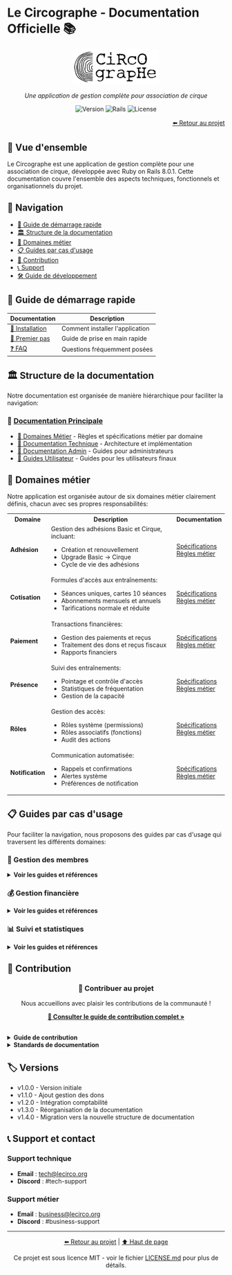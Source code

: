 # Le Circographe - Documentation Officielle 📚

<div align="center">
  <img src="../documentations/assets/screenshots/logo.png" alt="Logo Le Circographe" width="200"/>
  <p><i>Une application de gestion complète pour association de cirque</i></p>
  
  ![Version](https://img.shields.io/badge/version-1.3.0-blue)
  ![Rails](https://img.shields.io/badge/Rails-8.0.1-red)
  ![License](https://img.shields.io/badge/license-MIT-green)
</div>

<div align="right">
  <a href="../README.md">⬅️ Retour au projet</a>
</div>

## 🎯 Vue d'ensemble
Le Circographe est une application de gestion complète pour une association de cirque, développée avec Ruby on Rails 8.0.1. Cette documentation couvre l'ensemble des aspects techniques, fonctionnels et organisationnels du projet.

## 🧭 Navigation

- [📘 Guide de démarrage rapide](#-guide-de-démarrage-rapide)
- [🏛️ Structure de la documentation](#-structure-de-la-documentation)
- [🔄 Domaines métier](#-domaines-métier)
- [📋 Guides par cas d'usage](#-guides-par-cas-dusage)
- [📝 Contribution](#-contribution)
- [📞 Support](#-support-et-contact)
- [🛠️ Guide de développement](../CONTRIBUTING.md)

## 📘 Guide de démarrage rapide

| Documentation | Description |
|---------------|-------------|
| [🔧 Installation](../documentations/technical/setup.md) | Comment installer l'application |
| [🚀 Premier pas](../documentations/guide/README.md) | Guide de prise en main rapide |
| [❓ FAQ](../documentations/guide/README.md) | Questions fréquemment posées |

## 🏛️ Structure de la documentation

Notre documentation est organisée de manière hiérarchique pour faciliter la navigation:

### 📁 [Documentation Principale](../documentations/README.md)

- [📁 Domaines Métier](../documentations/domains/README.md) - Règles et spécifications métier par domaine
- [📁 Documentation Technique](../documentations/technical/README.md) - Architecture et implémentation
- [📁 Documentation Admin](../documentations/admin/README.md) - Guides pour administrateurs
- [📁 Guides Utilisateur](../documentations/guide/README.md) - Guides pour les utilisateurs finaux

## 🔄 Domaines métier

Notre application est organisée autour de six domaines métier clairement définis, chacun avec ses propres responsabilités:

<table>
  <tr>
    <th>Domaine</th>
    <th>Description</th>
    <th>Documentation</th>
  </tr>
  <tr>
    <td><strong>Adhésion</strong></td>
    <td>
      Gestion des adhésions Basic et Cirque, incluant:
      <ul>
        <li>Création et renouvellement</li>
        <li>Upgrade Basic → Cirque</li>
        <li>Cycle de vie des adhésions</li>
      </ul>
    </td>
    <td>
      <a href="../documentations/domains/adhesion/README.md">Spécifications</a><br>
      <a href="../documentations/domains/adhesion/rules.md">Règles métier</a>
    </td>
  </tr>
  <tr>
    <td><strong>Cotisation</strong></td>
    <td>
      Formules d'accès aux entraînements:
      <ul>
        <li>Séances uniques, cartes 10 séances</li>
        <li>Abonnements mensuels et annuels</li>
        <li>Tarifications normale et réduite</li>
      </ul>
    </td>
    <td>
      <a href="../documentations/domains/cotisation/README.md">Spécifications</a><br>
      <a href="../documentations/domains/cotisation/rules.md">Règles métier</a>
    </td>
  </tr>
  <tr>
    <td><strong>Paiement</strong></td>
    <td>
      Transactions financières:
      <ul>
        <li>Gestion des paiements et reçus</li>
        <li>Traitement des dons et reçus fiscaux</li>
        <li>Rapports financiers</li>
      </ul>
    </td>
    <td>
      <a href="../documentations/domains/paiement/README.md">Spécifications</a><br>
      <a href="../documentations/domains/paiement/rules.md">Règles métier</a>
    </td>
  </tr>
  <tr>
    <td><strong>Présence</strong></td>
    <td>
      Suivi des entraînements:
      <ul>
        <li>Pointage et contrôle d'accès</li>
        <li>Statistiques de fréquentation</li>
        <li>Gestion de la capacité</li>
      </ul>
    </td>
    <td>
      <a href="../documentations/domains/presence/README.md">Spécifications</a><br>
      <a href="../documentations/domains/presence/rules.md">Règles métier</a>
    </td>
  </tr>
  <tr>
    <td><strong>Rôles</strong></td>
    <td>
      Gestion des accès:
      <ul>
        <li>Rôles système (permissions)</li>
        <li>Rôles associatifs (fonctions)</li>
        <li>Audit des actions</li>
      </ul>
    </td>
    <td>
      <a href="../documentations/domains/roles/README.md">Spécifications</a><br>
      <a href="../documentations/domains/roles/rules.md">Règles métier</a>
    </td>
  </tr>
  <tr>
    <td><strong>Notification</strong></td>
    <td>
      Communication automatisée:
      <ul>
        <li>Rappels et confirmations</li>
        <li>Alertes système</li>
        <li>Préférences de notification</li>
      </ul>
    </td>
    <td>
      <a href="../documentations/domains/notification/README.md">Spécifications</a><br>
      <a href="../documentations/domains/notification/rules.md">Règles métier</a>
    </td>
  </tr>
</table>

## 📋 Guides par cas d'usage

Pour faciliter la navigation, nous proposons des guides par cas d'usage qui traversent les différents domaines:

### 👥 Gestion des membres

<details>
  <summary><strong>Voir les guides et références</strong></summary>
  
  - [Guide complet](../documentations/guide/admin/member_management.md)
  - Domaines associés:
    - [Adhésion](../documentations/domains/adhesion/README.md)
    - [Rôles](../documentations/domains/roles/README.md)
    - [Notification](../documentations/domains/notification/README.md)
</details>

### 💰 Gestion financière

<details>
  <summary><strong>Voir les guides et références</strong></summary>
  
  - [Guide complet](../documentations/guide/admin/financial_management.md)
  - Domaines associés:
    - [Paiement](../documentations/domains/paiement/README.md)
    - [Adhésion](../documentations/domains/adhesion/README.md)
    - [Cotisation](../documentations/domains/cotisation/README.md)
</details>

### 📊 Suivi et statistiques

<details>
  <summary><strong>Voir les guides et références</strong></summary>
  
  - [Guide complet](../documentations/guide/admin/reporting.md)
  - Domaines associés:
    - [Présence](../documentations/domains/presence/README.md)
    - [Paiement](../documentations/domains/paiement/README.md)
</details>

## 📝 Contribution

<div align="center">
  <h3>🚀 Contribuer au projet</h3>
  <p>Nous accueillons avec plaisir les contributions de la communauté !</p>
  
  <a href="../CONTRIBUTING.md"><strong>📖 Consulter le guide de contribution complet »</strong></a>
</div>

<br>

<details>
  <summary><strong>Guide de contribution</strong></summary>
  
  Pour contribuer au projet, veuillez consulter notre [guide de contribution détaillé](../CONTRIBUTING.md) qui explique:
  
  1. Le workflow Git à suivre
  2. Les conventions de nommage des branches
  3. Les conventions de commit
  4. Le processus de revue de code
  5. Les standards de test
</details>

<details>
  <summary><strong>Standards de documentation</strong></summary>
  
  - Utiliser le Markdown pour tous les documents
  - Suivre les templates fournis
  - Maintenir les liens entre documents
  - Mettre à jour le glossaire si nécessaire
</details>

## 🏷️ Versions

- v1.0.0 - Version initiale
- v1.1.0 - Ajout gestion des dons
- v1.2.0 - Intégration comptabilité
- v1.3.0 - Réorganisation de la documentation
- v1.4.0 - Migration vers la nouvelle structure de documentation

## 📞 Support et contact

### Support technique
- **Email** : tech@lecirco.org
- **Discord** : #tech-support

### Support métier
- **Email** : business@lecirco.org
- **Discord** : #business-support

---

<div align="center">
  <p>
    <a href="../README.md">⬅️ Retour au projet</a> | 
    <a href="#le-circographe---documentation-officielle-">⬆️ Haut de page</a>
  </p>
  
  <p>Ce projet est sous licence MIT - voir le fichier <a href="../LICENSE.md">LICENSE.md</a> pour plus de détails.</p>
</div> 